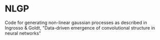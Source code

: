 # NLGP
Code for generating non-linear gaussian processes as described in Ingrosso &amp; Goldt, "Data-driven emergence of convolutional structure in neural networks"
